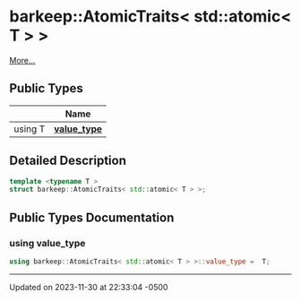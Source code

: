 # barkeep::AtomicTraits< std::atomic< T > >


 [More...](#detailed-description)

## Public Types

<span class="api-table">

|                | Name           |
| -------------- | -------------- |
| using T | **[value_type](api/Classes/structbarkeep_1_1_atomic_traits_3_01std_1_1atomic_3_01_t_01_4_01_4.md#using-value_type)**  |


</span>

## Detailed Description

```cpp
template <typename T >
struct barkeep::AtomicTraits< std::atomic< T > >;
```

## Public Types Documentation

### using value_type

```cpp
using barkeep::AtomicTraits< std::atomic< T > >::value_type =  T;
```


-------------------------------

Updated on 2023-11-30 at 22:33:04 -0500